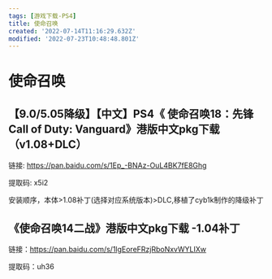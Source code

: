 ```yaml
---
tags: [游戏下载-PS4]
title: 使命召唤
created: '2022-07-14T11:16:29.632Z'
modified: '2022-07-23T10:48:48.801Z'
---
```


# 使命召唤

## 【9.0/5.05降级】【中文】PS4《 使命召唤18：先锋 Call of Duty: Vanguard》港版中文pkg下载（v1.08+DLC） 

链接: https://pan.baidu.com/s/1Ep_-BNAz-OuL4BK7fE8Ghg 

提取码: x5i2

安装顺序，本体>1.08补丁(选择对应系统版本)>DLC,移植了cyb1k制作的降级补丁

## 《使命召唤14二战》港版中文pkg下载 -1.04补丁

链接：https://pan.baidu.com/s/1lgEoreFRzjRboNxvWYLIXw

提取码：uh36
